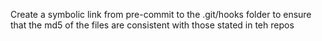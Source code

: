 Create a symbolic link from pre-commit to the .git/hooks folder to ensure that the md5 of the files are consistent with those stated in teh repos
